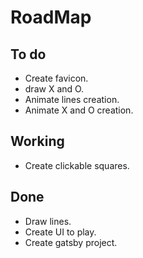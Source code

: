 # RoadMap

## To do
- Create favicon.
- draw X and O.
- Animate lines creation.
- Animate X and O creation.


## Working
- Create clickable squares.


## Done
- Draw lines.
- Create UI to play.
- Create gatsby project.
